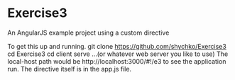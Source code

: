 # Exercise3
An AngularJS example project using a custom directive

To get this up and running.
git clone https://github.com/shychko/Exercise3
cd Exercise3
cd client
serve     …(or whatever web server you like to use)
The local-host path would be http://localhost:3000/#!/e3 to see the application run.
The directive itself is in the app.js file.

